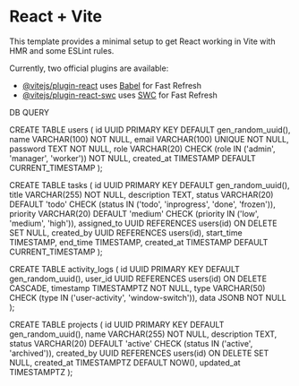 # React + Vite

This template provides a minimal setup to get React working in Vite with HMR and some ESLint rules.

Currently, two official plugins are available:

- [@vitejs/plugin-react](https://github.com/vitejs/vite-plugin-react/blob/main/packages/plugin-react/README.md) uses [Babel](https://babeljs.io/) for Fast Refresh
- [@vitejs/plugin-react-swc](https://github.com/vitejs/vite-plugin-react-swc) uses [SWC](https://swc.rs/) for Fast Refresh





DB QUERY

CREATE TABLE users (
  id UUID PRIMARY KEY DEFAULT gen_random_uuid(),
  name VARCHAR(100) NOT NULL,
  email VARCHAR(100) UNIQUE NOT NULL,
  password TEXT NOT NULL,
  role VARCHAR(20) CHECK (role IN ('admin', 'manager', 'worker')) NOT NULL,
  created_at TIMESTAMP DEFAULT CURRENT_TIMESTAMP
);



CREATE TABLE tasks (
  id UUID PRIMARY KEY DEFAULT gen_random_uuid(),
  title VARCHAR(255) NOT NULL,
  description TEXT,
  status VARCHAR(20) DEFAULT 'todo' CHECK (status IN ('todo', 'inprogress', 'done', 'frozen')),
  priority VARCHAR(20) DEFAULT 'medium' CHECK (priority IN ('low', 'medium', 'high')),
  assigned_to UUID REFERENCES users(id) ON DELETE SET NULL,
  created_by UUID REFERENCES users(id),
  start_time TIMESTAMP,
  end_time TIMESTAMP,
  created_at TIMESTAMP DEFAULT CURRENT_TIMESTAMP
);



CREATE TABLE activity_logs (
  id UUID PRIMARY KEY DEFAULT gen_random_uuid(),
  user_id UUID REFERENCES users(id) ON DELETE CASCADE,
  timestamp TIMESTAMPTZ NOT NULL,
  type VARCHAR(50) CHECK (type IN ('user-activity', 'window-switch')),
  data JSONB NOT NULL
);




CREATE TABLE projects (
  id UUID PRIMARY KEY DEFAULT gen_random_uuid(),
  name VARCHAR(255) NOT NULL,
  description TEXT,
  status VARCHAR(20) DEFAULT 'active' CHECK (status IN ('active', 'archived')),
  created_by UUID REFERENCES users(id) ON DELETE SET NULL,
  created_at TIMESTAMPTZ DEFAULT NOW(),
  updated_at TIMESTAMPTZ
);
